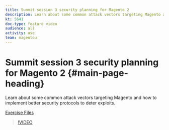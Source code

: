 ```yaml
---
title: Summit session 3 security planning for Magento 2
description: Learn about some common attack vectors targeting Magento​ and how to implement better security protocols to deter exploits​.
kt: 5641
doc-type: feature video
audience: all
activity: use
team: magentou
---
```


# Summit session 3 security planning for Magento 2 {#main-page-heading}

Learn about some common attack vectors targeting Magento​ and how to implement better security protocols to deter exploits​.

[Exercise Files](/help/security/assets/Security-Exercise-Files.zip)

>[!VIDEO](https://video.tv.adobe.com/v/35723?quality=12&learn=on)
